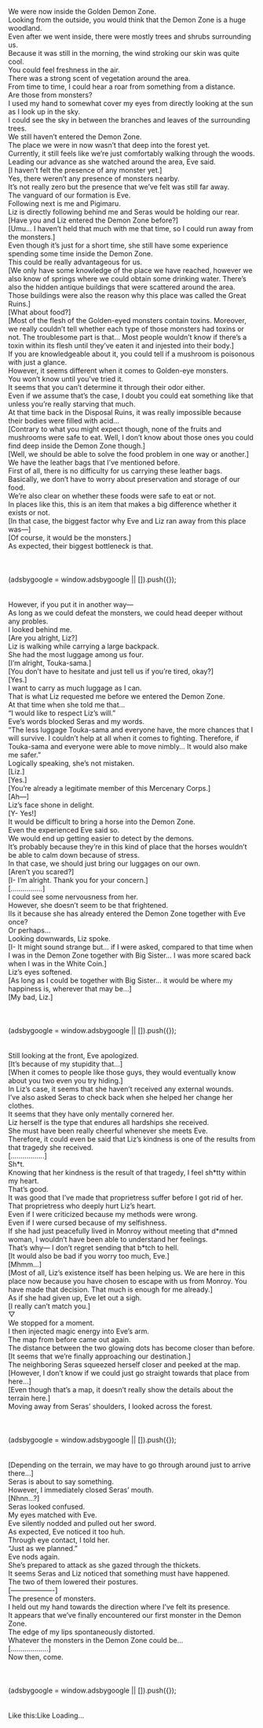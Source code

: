 <br/>
<br/>
<br/>
We were now inside the Golden Demon Zone.<br/>
Looking from the outside, you would think that the Demon Zone is a huge woodland.<br/>
Even after we went inside, there were mostly trees and shrubs surrounding us.<br/>
Because it was still in the morning, the wind stroking our skin was quite cool.<br/>
You could feel freshness in the air.<br/>
There was a strong scent of vegetation around the area.<br/>
From time to time, I could hear a roar from something from a distance.<br/>
Are those from monsters?<br/>
I used my hand to somewhat cover my eyes from directly looking at the sun as I look up in the sky.<br/>
I could see the sky in between the branches and leaves of the surrounding trees.<br/>
We still haven’t entered the Demon Zone.<br/>
The place we were in now wasn’t that deep into the forest yet.<br/>
Currently, it still feels like we’re just comfortably walking through the woods.<br/>
Leading our advance as she watched around the area, Eve said.<br/>
[I haven’t felt the presence of any monster yet.]<br/>
Yes, there weren’t any presence of monsters nearby.<br/>
It’s not really zero but the presence that we’ve felt was still far away.<br/>
The vanguard of our formation is Eve.<br/>
Following next is me and Pigimaru.<br/>
Liz is directly following behind me and Seras would be holding our rear.<br/>
[Have you and Liz entered the Demon Zone before?]<br/>
[Umu… I haven’t held that much with me that time, so I could run away from the monsters.]<br/>
Even though it’s just for a short time, she still have some experience spending some time inside the Demon Zone.<br/>
This could be really advantageous for us.<br/>
[We only have some knowledge of the place we have reached, however we also know of springs where we could obtain some drinking water. There’s also the hidden antique buildings that were scattered around the area. Those buildings were also the reason why this place was called the Great Ruins.]<br/>
[What about food?]<br/>
[Most of the flesh of the Golden-eyed monsters contain toxins. Moreover, we really couldn’t tell whether each type of those monsters had toxins or not. The troublesome part is that… Most people wouldn’t know if there’s a toxin within its flesh until they’ve eaten it and injested into their body.]<br/>
If you are knowledgeable about it, you could tell if a mushroom is poisonous with just a glance.<br/>
However, it seems different when it comes to Golden-eye monsters.<br/>
You won’t know until you’ve tried it.<br/>
It seems that you can’t determine it through their odor either.<br/>
Even if we assume that’s the case, I doubt you could eat something like that unless you’re really starving that much.<br/>
At that time back in the Disposal Ruins, it was really impossible because their bodies were filled with acid…<br/>
[Contrary to what you might expect though, none of the fruits and mushrooms were safe to eat. Well, I don’t know about those ones you could find deep inside the Demon Zone though.]<br/>
[Well, we should be able to solve the food problem in one way or another.]<br/>
We have the leather bags that I’ve mentioned before.<br/>
First of all, there is no difficulty for us carrying these leather bags.<br/>
Basically, we don’t have to worry about preservation and storage of our food.<br/>
We’re also clear on whether these foods were safe to eat or not.<br/>
In places like this, this is an item that makes a big difference whether it exists or not.<br/>
[In that case, the biggest factor why Eve and Liz ran away from this place was—]<br/>
[Of course, it would be the monsters.]<br/>
As expected, their biggest bottleneck is that.<br/>
<br/>
<br/>
 <br/>
(adsbygoogle = window.adsbygoogle || []).push({}); <br/>
<br/>
<br/>
However, if you put it in another way—<br/>
As long as we could defeat the monsters, we could head deeper without any probles.<br/>
I looked behind me.<br/>
[Are you alright, Liz?]<br/>
Liz is walking while carrying a large backpack.<br/>
She had the most luggage among us four.<br/>
[I’m alright, Touka-sama.]<br/>
[You don’t have to hesitate and just tell us if you’re tired, okay?]<br/>
[Yes.]<br/>
I want to carry as much luggage as I can.<br/>
That is what Liz requested me before we entered the Demon Zone.<br/>
At that time when she told me that…<br/>
“I would like to respect Liz’s will.”<br/>
Eve’s words blocked Seras and my words.<br/>
“The less luggage Touka-sama and everyone have, the more chances that I will survive. I couldn’t help at all when it comes to fighting. Therefore, if Touka-sama and everyone were able to move nimbly… It would also make me safer.”<br/>
Logically speaking, she’s not mistaken.<br/>
[Liz.]<br/>
[Yes.]<br/>
[You’re already a legitimate member of this Mercenary Corps.]<br/>
[Ah—]<br/>
Liz’s face shone in delight.<br/>
[Y- Yes!]<br/>
It would be difficult to bring a horse into the Demon Zone.<br/>
Even the experienced Eve said so.<br/>
We would end up getting easier to detect by the demons.<br/>
It’s probably because they’re in this kind of place that the horses wouldn’t be able to calm down because of stress.<br/>
In that case, we should just bring our luggages on our own.<br/>
[Aren’t you scared?]<br/>
[I- I’m alright. Thank you for your concern.]<br/>
[…………….]<br/>
I could see some nervousness from her.<br/>
However, she doesn’t seem to be that frightened.<br/>
IIs it because she has already entered the Demon Zone together with Eve once?<br/>
Or perhaps…<br/>
Looking downwards, Liz spoke.<br/>
[I- It might sound strange but… if I were asked, compared to that time when I was in the Demon Zone together with Big Sister… I was more scared back when I was in the White Coin.]<br/>
Liz’s eyes softened.<br/>
[As long as I could be together with Big Sister… it would be where my happiness is, wherever that may be…]<br/>
[My bad, Liz.]<br/>
<br/>
<br/>
 <br/>
(adsbygoogle = window.adsbygoogle || []).push({}); <br/>
<br/>
<br/>
Still looking at the front, Eve apologized.<br/>
[It’s because of my stupidity that…]<br/>
[When it comes to people like those guys, they would eventually know about you two even you try hiding.]<br/>
In Liz’s case, it seems that she haven’t received any external wounds.<br/>
I’ve also asked Seras to check back when she helped her change her clothes.<br/>
It seems that they have only mentally cornered her.<br/>
Liz herself is the type that endures all hardships she received.<br/>
She must have been really cheerful whenever she meets Eve.<br/>
Therefore, it could even be said that Liz’s kindness is one of the results from that tragedy she received.<br/>
[……………..]<br/>
Sh*t.<br/>
Knowing that her kindness is the result of that tragedy, I feel sh*tty within my heart.<br/>
That’s good.<br/>
It was good that I’ve made that proprietress suffer before I got rid of her.<br/>
That proprietress who deeply hurt Liz’s heart.<br/>
Even if I were criticized because my methods were wrong.<br/>
Even if I were cursed because of my selfishness.<br/>
If she had just peacefully lived in Monroy without meeting that d*mned woman, I wouldn’t have been able to understand her feelings.<br/>
That’s why— I don’t regret sending that b*tch to hell.<br/>
[It would also be bad if you worry too much, Eve.]<br/>
[Mhmm…]<br/>
[Most of all, Liz’s existence itself has been helping us. We are here in this place now because you have chosen to escape with us from Monroy. You have made that decision. That much is enough for me already.]<br/>
As if she had given up, Eve let out a sigh.<br/>
[I really can’t match you.]<br/>
▽<br/>
We stopped for a moment.<br/>
I then injected magic energy into Eve’s arm.<br/>
The map from before came out again.<br/>
The distance between the two glowing dots has become closer than before.<br/>
[It seems that we’re finally approaching our destination.]<br/>
The neighboring Seras squeezed herself closer and peeked at the map.<br/>
[However, I don’t know if we could just go straight towards that place from here…]<br/>
[Even though that’s a map, it doesn’t really show the details about the terrain here.]<br/>
Moving away from Seras’ shoulders, I looked across the forest.<br/>
<br/>
<br/>
 <br/>
(adsbygoogle = window.adsbygoogle || []).push({}); <br/>
<br/>
<br/>
[Depending on the terrain, we may have to go through around just to arrive there…]<br/>
Seras is about to say something.<br/>
However, I immediately closed Seras’ mouth.<br/>
[Nhnn…?]<br/>
Seras looked confused.<br/>
My eyes matched with Eve.<br/>
Eve silently nodded and pulled out her sword.<br/>
As expected, Eve noticed it too huh.<br/>
Through eye contact, I told her.<br/>
“Just as we planned.”<br/>
Eve nods again.<br/>
She’s prepared to attack as she gazed through the thickets.<br/>
It seems Seras and Liz noticed that something must have happened.<br/>
The two of them lowered their postures.<br/>
[——————-]<br/>
The presence of monsters.<br/>
I held out my hand towards the direction where I’ve felt its presence.<br/>
It appears that we’ve finally encountered our first monster in the Demon Zone.<br/>
The edge of my lips spontaneously distorted.<br/>
Whatever the monsters in the Demon Zone could be…<br/>
[……………….]<br/>
Now then, come.<br/>
<br/>
<br/>
 <br/>
(adsbygoogle = window.adsbygoogle || []).push({}); <br/>
<br/>
<br/>
Like this:Like Loading... <br/>
<br/>
<br/>
<br/>
<br/>
